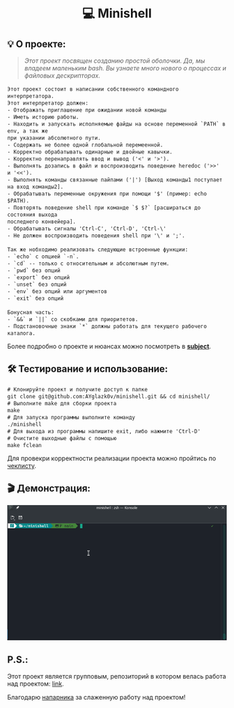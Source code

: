 
<h1 align="center">
💻 Minishell
</h1>

## 💡 О проекте:

> _Этот проект посвящен созданию простой оболочки. Да, мы владеем маленьким bash.
Вы узнаете много нового о процессах и файловых дескрипторах._

	Этот проект состоит в написании собственного командного интерпретатора.
	Этот интерпретатор должен:
	- Отображать приглашение при ожидании новой команды
	- Иметь историю работы.
	- Находить и запускать исполняемые файды на основе переменной `PATH` в env, а так же
	при указании абсолютного пути.
	- Содержать не более одной глобальной перемеенной.
	- Корректно обрабатывать одинарные и двойные кавычки.
	- Корректно перенаправлять ввод и вывод ('<' и '>').
	- Выполнять дозапись в файл и воспроизводить поведение heredoc ('>>'  и '<<').
	- Выполнять команды связанные пайпами ('|') [Выход команды1 поступает на вход команды2].
	- Обрабатывать переменные окружения при помощи '$' (пример: echo $PATH).
	- Повторять поведение shell при команде `$ $?` [расшираться до состояния выхода
	последнего конвейера].
	- Обрабатывать сигналы 'Ctrl-C', 'Ctrl-D', 'Ctrl-\'
	- Не должен воспроизводить поведения shell при '\' и ';'.

	Так же нобходимо реализовать следующие встроенные функции:
	- `echo` с опцией `-n`.
	- `cd` -- только с относительным и абсолютным путем.
	- `pwd` без опций
	- `export` без опций
    - `unset` без опций
    - `env` без опций или аргументов
    - `exit` без опций
    
    Бонусная часть:
    - `&&` и `||` со скобками для приоритетов.
	- Подстановочные знаки `*` должны работать для текущего рабочего каталога.

Более подробно о проекте и нюансах можно посмотреть в  [**subject**](https://github.com/AYglazk0v/minishell/blob/main/Subject.pdf).

## 🛠 Тестирование и использование:

	# Клонируйте проект и получите доступ к папке
	git clone git@github.com:AYglazk0v/minishell.git && cd minishell/
	# Выполните make для сборки проекта
	make
	# Для запуска программы выполните команду
	./minishell
	# Для выхода из программы напишите exit, либо нажмите 'Ctrl-D'
	# Очистите выходные файлы с помощью
	make fclean

Для провекри корректности реализации проекта можно пройтись по [чеклисту](https://github.com/AYglazk0v/minishell/blob/main/checklist(old).pdf).

## 🎬 Демонстрация:
![exec](https://github.com/AYglazk0v/minishell/blob/main/exec.gif)
## P.S.:
Этот проект является групповым, репозиторий в котором велась работа над проектом: [link](https://github.com/MKKurbandibirov/Minishell).

Благодарю [напарника](https://github.com/MKKurbandibirov) за слаженную работу над проектом!

